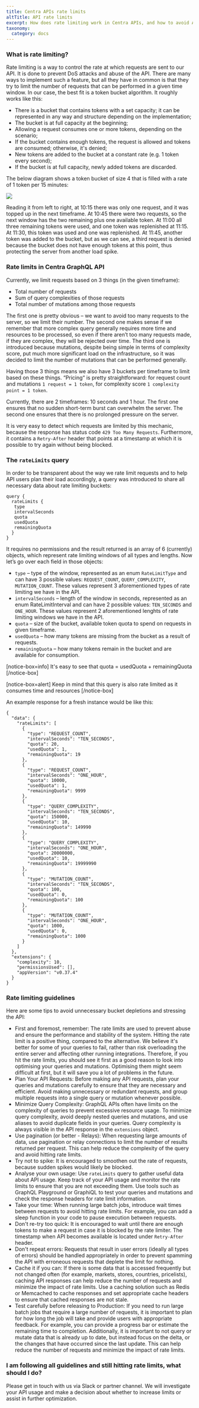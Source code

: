 ```yaml
---
title: Centra APIs rate limits
altTitle: API rate limits
excerpt: How does rate limiting work in Centra APIs, and how to avoid API rate limits issues
taxonomy:
  category: docs
---
```


### What is rate limiting?

Rate limiting is a way to control the rate at which requests are sent to our API. It is done to prevent DoS attacks and abuse of the API. There are many ways to implement such a feature, but all they have in common is that they try to limit the number of requests that can be performed in a given time window. In our case, the best fit is a token bucket algorithm. It roughly works like this:  
* There is a bucket that contains tokens with a set capacity; it can be represented in any way and structure depending on the implementation;
* The bucket is at full capacity at the beginning;
* Allowing a request consumes one or more tokens, depending on the scenario;
* If the bucket contains enough tokens, the request is allowed and tokens are consumed; otherwise, it's denied;
* New tokens are added to the bucket at a constant rate (e.g. 1 token every second);
* If the bucket is at full capacity, newly added tokens are discarded.

The below diagram shows a token bucket of size 4 that is filled with a rate of 1 token per 15 minutes:

![](rate-limit-timeline.png)

Reading it from left to right, at 10:15 there was only one request, and it was topped up in the next timeframe. At 10:45 there were two requests, so the next window has the two remaining plus one available token. At 11:00 all three remaining tokens were used, and one token was replenished at 11:15. At 11:30, this token was used and one was replenished. At 11:45, another token was added to the bucket, but as we can see, a third request is denied because the bucket does not have enough tokens at this point, thus protecting the server from another load spike.

### Rate limits in Centra GraphQL API

Currently, we limit requests based on 3 things (in the given timeframe):  
* Total number of requests
* Sum of query complexities of those requests
* Total number of mutations among those requests

The first one is pretty obvious – we want to avoid too many requests to the server, so we limit their number. The second one makes sense if we remember that more complex query generally requires more time and resources to be processed, so even if there aren’t too many requests made, if they are complex, they will be rejected over time. The third one is introduced because mutations, despite being simple in terms of complexity score, put much more significant load on the infrastructure, so it was decided to limit the number of mutations that can be performed generally.

Having those 3 things means we also have 3 buckets per timeframe to limit based on these things. “Pricing“ is pretty straightforward: for request count and mutations `1 request = 1 token`, for complexity score `1 complexity point = 1 token`.

Currently, there are 2 timeframes: 10 seconds and 1 hour. The first one ensures that no sudden short-term burst can overwhelm the server. The second one ensures that there is no prolonged pressure on the server.

It is very easy to detect which requests are limited by this mechanic, because the response has status code `429 Too Many Requests`. Furthermore, it contains a `Retry-After` header that points at a timestamp at which it is possible to try again without being blocked.

### The `rateLimits` query

In order to be transparent about the way we rate limit requests and to help API users plan their load accordingly, a query was introduced to share all necessary data about rate limiting buckets:

```gql
query {
  rateLimits {
   type
   intervalSeconds
   quota
   usedQuota
   remainingQuota
  }
}
```

It requires no permissions and the result returned is an array of 6 (currently) objects, which represent rate limiting windows of all types and lengths. Now let’s go over each field in those objects:
* `type` – type of the window, represented as an enum `RateLimitType` and can have 3 possible values: `REQUEST_COUNT`, `QUERY_COMPLEXITY`, `MUTATION_COUNT`. These values represent 3 aforementioned types of rate limiting we have in the API.
* `intervalSeconds` – length of the window in seconds, represented as an enum RateLimitInterval and can have 2 possible values: `TEN_SECONDS` and `ONE_HOUR`. These values represent 2 aforementioned lenghts of rate limiting windows we have in the API.
* `quota` – size of the bucket, available token quota to spend on requests in given timeframe.
* `usedQuota` – how many tokens are missing from the bucket as a result of requests.
* `remainingQuota` – how many tokens remain in the bucket and are available for consumption.

[notice-box=info]
It's easy to see that quota = usedQuota + remainingQuota
[/notice-box]

[notice-box=alert]
Keep in mind that this query is also rate limited as it consumes time and resources
[/notice-box]

An example response for a fresh instance would be like this:

```gql
{
  "data": {
    "rateLimits": [
      {
        "type": "REQUEST_COUNT",
        "intervalSeconds": "TEN_SECONDS",
        "quota": 20,
        "usedQuota": 1,
        "remainingQuota": 19
      },
      {
        "type": "REQUEST_COUNT",
        "intervalSeconds": "ONE_HOUR",
        "quota": 10000,
        "usedQuota": 1,
        "remainingQuota": 9999
      },
      {
        "type": "QUERY_COMPLEXITY",
        "intervalSeconds": "TEN_SECONDS",
        "quota": 150000,
        "usedQuota": 10,
        "remainingQuota": 149990
      },
      {
        "type": "QUERY_COMPLEXITY",
        "intervalSeconds": "ONE_HOUR",
        "quota": 20000000,
        "usedQuota": 10,
        "remainingQuota": 19999990
      },
      {
        "type": "MUTATION_COUNT",
        "intervalSeconds": "TEN_SECONDS",
        "quota": 100,
        "usedQuota": 0,
        "remainingQuota": 100
      },
      {
        "type": "MUTATION_COUNT",
        "intervalSeconds": "ONE_HOUR",
        "quota": 1000,
        "usedQuota": 0,
        "remainingQuota": 1000
      }
    ]
  },
  "extensions": {
    "complexity": 10,
    "permissionsUsed": [],
    "appVersion": "v0.37.4"
  }
}
```

### Rate limiting guidelines

Here are some tips to avoid unnecessary bucket depletions and stressing the API:
* First and foremost, remember: The rate limits are used to prevent abuse and ensure the performance and stability of the system. Hitting the rate limit is a positive thing, compared to the alternative. We believe it's better for some of your queries to fail, rather than risk overloading the entire server and affecting other running integrations. Therefore, if you hit the rate limits, you should see it first as a good reason to look into optimising your queries and mutations. Optimising them might seem difficult at first, but it will save you a lot of problems in the future.
* Plan Your API Requests: Before making any API requests, plan your queries and mutations carefully to ensure that they are necessary and efficient. Avoid making unnecessary or redundant requests, and group multiple requests into a single query or mutation whenever possible.
* Minimize Query Complexity: GraphQL APIs often have limits on the complexity of queries to prevent excessive resource usage. To minimize query complexity, avoid deeply nested queries and mutations, and use aliases to avoid duplicate fields in your queries. Query complexity is always visible in the API response in the `extensions` object.
* Use pagination (or better - Relays): When requesting large amounts of data, use pagination or relay connections to limit the number of results returned per request. This can help reduce the complexity of the query and avoid hitting rate limits.
* Try not to spike: It is encouraged to smoothen out the rate of requests, because sudden spikes would likely be blocked.
* Analyse your own usage: Use `rateLimits` query to gather useful data about API usage. Keep track of your API usage and monitor the rate limits to ensure that you are not exceeding them. Use tools such as GraphQL Playground or GraphiQL to test your queries and mutations and check the response headers for rate limit information.
* Take your time: When running large batch jobs, introduce wait times between requests to avoid hitting rate limits. For example, you can add a sleep function in your code to pause execution between requests.
* Don't re-try too quick: It is encouraged to wait until there are enough tokens to make a request in case it is blocked by the rate limiter. The timestamp when API becomes available is located under `Retry-After` header.
* Don't repeat errors: Requests that result in user errors (ideally all types of errors) should be handled appropriately in order to prevent spamming the API with erroneous requests that deplete the limit for nothing.
* Cache it if you can: If there is some data that is accessed frequently but not changed often (for example, markets, stores, countries, pricelists), caching API responses can help reduce the number of requests and minimize the impact of rate limits. Use a caching solution such as Redis or Memcached to cache responses and set appropriate cache headers to ensure that cached responses are not stale.
* Test carefully before releasing to Production: If you need to run large batch jobs that require a large number of requests, it is important to plan for how long the job will take and provide users with appropriate feedback. For example, you can provide a progress bar or estimate the remaining time to completion. Additionally, it is important to not query or mutate data that is already up to date, but instead focus on the delta, or the changes that have occurred since the last update. This can help reduce the number of requests and minimize the impact of rate limits.

### I am following all guidelines and still hitting rate limits, what should I do?

Please get in touch with us via Slack or partner channel. We will investigate your API usage and make a decision about whether to increase limits or assist in further optimization.
